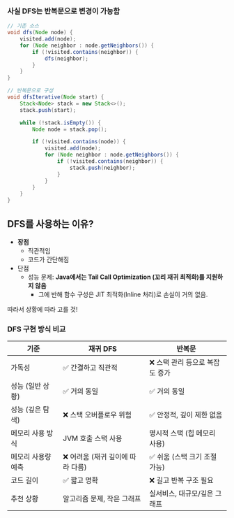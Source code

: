 ### 사실 DFS는 반복문으로 변경이 가능함
```java
// 기존 소스
void dfs(Node node) {
    visited.add(node);
    for (Node neighbor : node.getNeighbors()) {
        if (!visited.contains(neighbor)) {
            dfs(neighbor);
        }
    }
}
```
```java
// 반복문으로 구성
void dfsIterative(Node start) {
    Stack<Node> stack = new Stack<>();
    stack.push(start);

    while (!stack.isEmpty()) {
        Node node = stack.pop();

        if (!visited.contains(node)) {
            visited.add(node);
            for (Node neighbor : node.getNeighbors()) {
                if (!visited.contains(neighbor)) {
                    stack.push(neighbor);
                }
            }
        }
    }
}
```

## DFS를 사용하는 이유? 
- **장점**
  - 직관적임
  - 코드가 간단해짐
- 단점
  - 성능 문제: **Java에서는 Tail Call Optimization (꼬리 재귀 최적화)를 지원하지 않음**
    - 그에 반해 함수 구성은 JIT 최적화(Inline 처리)로 손실이 거의 없음.
     


따라서 상황에 따라 고를 것!

### DFS 구현 방식 비교

| 기준                     | 재귀 DFS                     | 반복문                          |
|--------------------------|------------------------------|------------------------------------|
| 가독성                   | ✅ 간결하고 직관적           | ❌ 스택 관리 등으로 복잡도 증가   |
| 성능 (일반 상황)         | ✅ 거의 동일                 | ✅ 거의 동일                       |
| 성능 (깊은 탐색)         | ❌ 스택 오버플로우 위험       | ✅ 안정적, 깊이 제한 없음         |
| 메모리 사용 방식         | JVM 호출 스택 사용           | 명시적 스택 (힙 메모리 사용)      |
| 메모리 사용량 예측       | ❌ 어려움 (재귀 깊이에 따라 다름) | ✅ 쉬움 (스택 크기 조절 가능)     |
| 코드 길이                | ✅ 짧고 명확                  | ❌ 길고 반복 구조 필요             |
| 추천 상황                | 알고리즘 문제, 작은 그래프   | 실서비스, 대규모/깊은 그래프      |
